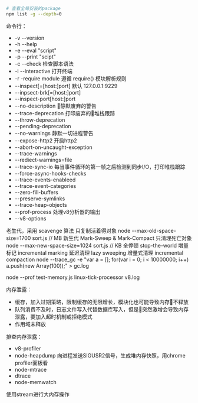 ```bash
# 查看全局安装的package
npm list -g --depth=0
```

命令行：
- -v --version
- -h --help
- -e --eval "script"
- -p --print "scipt"
- -c --check 检查脚本语法
- -i --interactive 打开终端
- -r -require module 遵循 require() 模块解析规则
- --inspect[=[host:]port] 默认 127.0.0.1:9229
- --inpsect-brk[=[host:]port]
- --inspect-port[host:]port
- --no-description 静默废弃的警告
- --trace-deprecation 打印废弃的堆栈跟踪
- --throw-deprecation
- --pending-deprecation
- --no-warnings 静默一切进程警告
- --expose-http2 开启http2
- --abort-on-uncaught-exception 
- --trace-warnings
- --rediect-warnings=file
- --trace-sync-io 每当事件循环的第一帧之后检测到同步I/O，打印堆栈跟踪
- --force-async-hooks-checks
- --trace-events-enableed
- --trace-event-categories
- --zero-fill-buffers
- --preserve-symlinks
- --trace-heap-objects
- --prof-process 处理v8分析器的输出
- --v8-options

老生代，采用 scavenge 算法 只复制活着得对象
node --max-old-space-size=1700 sort.js // MB
新生代 Mark-Sweep & Mark-Compact 只清理死亡对象
node --max-new-space-size=1024 sort.js // KB
全停顿 stop-the-world
增量标记 incremental marking
延迟清理 lazy sweeping
增量式清理 incremental compaction
node --trace_gc -e "var a = []; for(var i = 0; i < 10000000; i++) a.push(new Array(100));" > gc.log

node --prof test-memory.js
linux-tick-processor v8.log

内存泄露：
- 缓存，加入过期策略，限制缓存的无限增长，模块化也可能导致内存不释放
- 队列消费不及时，日志文件写入代替数据库写入，但是突然激增会导致内存泄露，要加入超时机制或拒绝模式
- 作用域未释放

排查内存泄露：
- v8-profiler
- node-heapdump 向进程发送SIGUSR2信号，生成堆内存快照，用chrome profiler面板看
- node-mtrace
- dtrace
- node-memwatch

使用stream进行大内存操作

